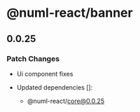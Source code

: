 # @numl-react/banner

## 0.0.25

### Patch Changes

- Ui component fixes

- Updated dependencies []:
  - @numl-react/core@0.0.25
